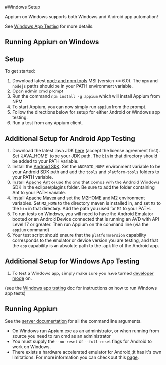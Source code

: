 ﻿#Windows Setup

Appium on Windows supports both Windows and Android app automation!

See [Windows App Testing](/docs/en/writing-running-appium/windows-app-testing.md) for more details.

## Running Appium on Windows

## Setup

To get started:

   1. Download latest [node and npm tools](https://nodejs.org/download/release/v6.3.0/node-v6.3.0-x64.msi) MSI (version >= 6.0). The `npm` and `nodejs` paths should be in your PATH environment variable.
   2. Open admin cmd prompt
   3. Run the command `npm install -g appium` which will install Appium from NPM
   4. To start Appium, you can now simply run `appium` from the prompt.
   5. Follow the directions below for setup for either Android or Windows app testing.
   6. Run a test from any Appium client.

## Additional Setup for Android App Testing

   1. Download the latest Java JDK [here](http://www.oracle.com/technetwork/java/javase/downloads/jdk8-downloads-2133151.html) (accept the license agreement first). Set 'JAVA_HOME' to be your JDK path. The `bin` in that directory should be added to your PATH variable.
   2. Install the [Android SDK](http://developer.android.com/sdk/index.html). Set the `ANDROID_HOME` environment variable to be your Android SDK path and add the `tools` and `platform-tools` folders to your PATH variable.
   3. Install [Apache Ant](http://ant.apache.org/bindownload.cgi) or use the one that comes with the Android Windows SDK in the eclipse\plugins folder. Be sure to add the folder containing Ant to your PATH variable.
   4. Install [Apache Maven](http://maven.apache.org/download.cgi) and set the M2HOME and M2 environment variables. Set `M2_HOME` to the directory maven is installed in, and set `M2` to the `bin` in that directory. Add the path you used for `M2` to your PATH.
   5. To run tests on Windows, you will need to have the Android Emulator booted or an Android Device connected that is running an AVD with API Level 17 or greater. Then run Appium on the command line (via the `appium` command)
   6. Your test script should ensure that the `platformVersion` capability corresponds to the emulator or device version you are testing, and that the `app` capability is an absolute path to the .apk file of the Android app.

## Additional Setup for Windows App Testing

   1. To test a Windows app, simply make sure you have turned [developer mode](https://msdn.microsoft.com/en-us/windows/uwp/get-started/enable-your-device-for-development) on.

   (see the [Windows app testing](/docs/en/writing-running-appium/windows-app-testing.md) doc for instructions on how to run Windows app tests)

## Running Appium

See the [server documentation](/docs/en/writing-running-appium/server-args.md) for all the command line arguments.

* On Windows run Appium.exe as an administrator, or when running from source you need to run cmd as an administrator.
* You must supply the `--no-reset` or `--full-reset` flags for
  Android to work on Windows.
* There exists a hardware accelerated emulator for Android,;it has it's own
  limitations. For more information you can check out this
  [page](/docs/en/appium-setup/android-hax-emulator.md).
